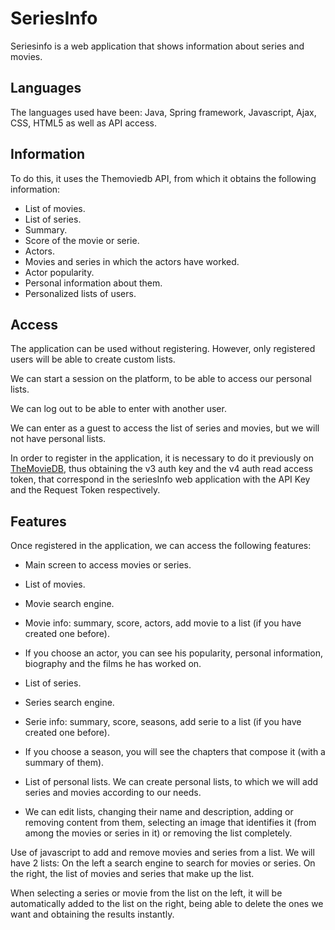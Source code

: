 SeriesInfo
==========
Seriesinfo is a web application that shows information about series and movies.

Languages
---------
The languages used have been: Java, Spring framework, Javascript, Ajax, CSS, HTML5 as well as API access.

Information
-----------
To do this, it uses the Themoviedb API, from which it obtains the following information:

- List of movies.
- List of series.
- Summary.
- Score of the movie or serie.
- Actors.
- Movies and series in which the actors have worked.
- Actor popularity.
- Personal information about them. 
- Personalized lists of users.

Access
------
The application can be used without registering. However, only registered users will be able to create custom lists.

We can start a session on the platform, to be able to access our personal lists.

We can log out to be able to enter with another user.

We can enter as a guest to access the list of series and movies, but we will not have personal lists.

In order to register in the application, it is necessary to do it previously on [TheMovieDB](www.themoviedb.org), thus obtaining the v3 auth key and the v4 auth read access token, that correspond in the seriesInfo web application with the API Key and the Request Token respectively.

Features
--------
Once registered in the application, we can access the following features:

- Main screen to access movies or series.
- List of movies.
- Movie search engine.
- Movie info: summary, score, actors, add movie to a list (if you have created one before).
- If you choose an actor, you can see his popularity, personal information, biography and the films he has worked on.

- List of series.
- Series search engine.
- Serie info: summary, score, seasons, add serie to a list (if you have created one before).
- If you choose a season, you will see the chapters that compose it (with a summary of them).

- List of personal lists. We can create personal lists, to which we will add series and movies according to our needs.
- We can edit lists, changing their name and description, adding or removing content from them, selecting an image that identifies it (from among the movies or series in it) or removing the list completely.

Use of javascript to add and remove movies and series from a list. We will have 2 lists:
On the left a search engine to search for movies or series.
On the right, the list of movies and series that make up the list.

When selecting a series or movie from the list on the left, it will be automatically added to the list on the right, being able to delete the ones we want and obtaining the results instantly.
